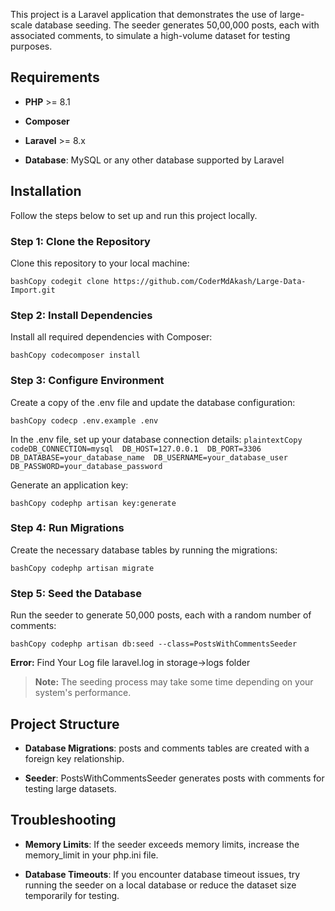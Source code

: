 This project is a Laravel application that demonstrates the use of large-scale database seeding. The seeder generates 50,00,000 posts, each with associated comments, to simulate a high-volume dataset for testing purposes.

Requirements
------------

*   **PHP** >= 8.1
    
*   **Composer**
    
*   **Laravel** >= 8.x
    
*   **Database**: MySQL or any other database supported by Laravel
    

Installation
------------

Follow the steps below to set up and run this project locally.

### Step 1: Clone the Repository

Clone this repository to your local machine:

`bashCopy codegit clone https://github.com/CoderMdAkash/Large-Data-Import.git`

### Step 2: Install Dependencies

Install all required dependencies with Composer:

`bashCopy codecomposer install   `

### Step 3: Configure Environment

Create a copy of the .env file and update the database configuration:

`bashCopy codecp .env.example .env   `

In the .env file, set up your database connection details:
`plaintextCopy codeDB_CONNECTION=mysql  DB_HOST=127.0.0.1  DB_PORT=3306  DB_DATABASE=your_database_name  DB_USERNAME=your_database_user  DB_PASSWORD=your_database_password   `

Generate an application key:

`bashCopy codephp artisan key:generate   `

### Step 4: Run Migrations

Create the necessary database tables by running the migrations:

`bashCopy codephp artisan migrate`

### Step 5: Seed the Database

Run the seeder to generate 50,000 posts, each with a random number of comments:

`bashCopy codephp artisan db:seed --class=PostsWithCommentsSeeder`

**Error:** Find Your Log file laravel.log in storage->logs folder

> **Note:** The seeding process may take some time depending on your system's performance.

Project Structure
-----------------

*   **Database Migrations**: posts and comments tables are created with a foreign key relationship.
    
*   **Seeder**: PostsWithCommentsSeeder generates posts with comments for testing large datasets.
    

Troubleshooting
---------------

*   **Memory Limits**: If the seeder exceeds memory limits, increase the memory\_limit in your php.ini file.
    
*   **Database Timeouts**: If you encounter database timeout issues, try running the seeder on a local database or reduce the dataset size temporarily for testing.